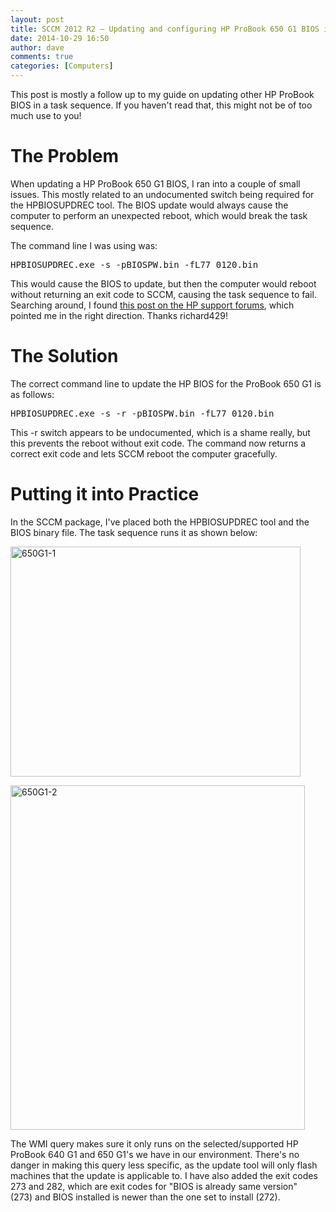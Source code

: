 ```yaml
---
layout: post
title: SCCM 2012 R2 – Updating and configuring HP ProBook 650 G1 BIOS in a task sequence
date: 2014-10-29 16:50
author: dave
comments: true
categories: [Computers]
---
```

This post is mostly a follow up to my guide on updating other HP ProBook BIOS in a task sequence. If you haven't read that, this might not be of too much use to you!
<h1>The Problem</h1>
When updating a HP ProBook 650 G1 BIOS, I ran into a couple of small issues. This mostly related to an undocumented switch being required for the HPBIOSUPDREC tool. The BIOS update would always cause the computer to perform an unexpected reboot, which would break the task sequence.

The command line I was using was:
<pre>HPBIOSUPDREC.exe -s -pBIOSPW.bin -fL77_0120.bin</pre>
This would cause the BIOS to update, but then the computer would reboot without returning an exit code to SCCM, causing the task sequence to fail. Searching around, I found <a href="http://h30499.www3.hp.com/t5/HP-PC-Client-Management/650-G1-Silent-BIOS-Update-With-No-Automatic-Reboot/td-p/6458090#.VE4I_WcqW70">this post on the HP support forums</a>, which pointed me in the right direction. Thanks <span id="link_2" class="lia-link-navigation lia-page-link lia-link-disabled lia-user-name-link"><span class="login-bold">richard429!</span></span>
<h1>The Solution</h1>
The correct command line to update the HP BIOS for the ProBook 650 G1 is as follows:
<pre>HPBIOSUPDREC.exe -s -r -pBIOSPW.bin -fL77_0120.bin</pre>
This -r switch appears to be undocumented, which is a shame really, but this prevents the reboot without exit code. The command now returns a correct exit code and lets SCCM reboot the computer gracefully.
<h1>Putting it into Practice</h1>
In the SCCM package, I've placed both the HPBIOSUPDREC tool and the BIOS binary file. The task sequence runs it as shown below:

<a href="http://tookitaway.co.uk/wp-content/uploads/2014/10/650G1-1.png"><img class="alignnone size-full wp-image-1393" src="http://tookitaway.co.uk/wp-content/uploads/2014/10/650G1-1.png" alt="650G1-1" width="464" height="368" /></a>

<a href="http://tookitaway.co.uk/wp-content/uploads/2014/10/650G1-2.png"><img class="alignnone size-full wp-image-1394" src="http://tookitaway.co.uk/wp-content/uploads/2014/10/650G1-2.png" alt="650G1-2" width="471" height="551" /></a>

The WMI query makes sure it only runs on the selected/supported HP ProBook 640 G1 and 650 G1's we have in our environment. There's no danger in making this query less specific, as the update tool will only flash machines that the update is applicable to. I have also added the exit codes 273 and 282, which are exit codes for "BIOS is already same version" (273) and BIOS installed is newer than the one set to install (272).
